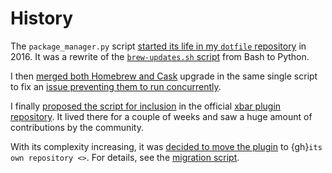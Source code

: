 # History

The `package_manager.py` script [started its life in my `dotfile` repository](https://github.com/kdeldycke/dotfiles/commit/bfcc51e318b40c4283974548cfa1712d082be121#diff-c8127ac6af9d4a21e366ff740db2eeb5)
in 2016. It was a rewrite of the [`brew-updates.sh` script](https://github.com/matryer/xbar-plugins/blob/master/Dev/Homebrew/brew-updates.1h.sh) from Bash to
Python.

I then [merged both Homebrew and Cask](https://github.com/kdeldycke/dotfiles/commit/792d32bfddfc3511ea10c10513b62e269f145148#diff-c8127ac6af9d4a21e366ff740db2eeb5)
upgrade in the same single script to fix an [issue preventing them to run concurrently](https://github.com/matryer/xbar-plugins/issues/493).

I finally [proposed the script for inclusion](https://github.com/matryer/xbar-plugins/pull/466) in the official [xbar plugin repository](https://github.com/matryer/xbar-plugins). It lived there
for a couple of weeks and saw a huge amount of contributions by the community.

With its complexity increasing, it was [decided to move the plugin](https://github.com/matryer/xbar-plugins/issues/525) to {gh}`its own repository <>`. For details, see the
[migration script](https://gist.github.com/kdeldycke/13712cb70e9c1cf4f338eb10dcc059f0).

